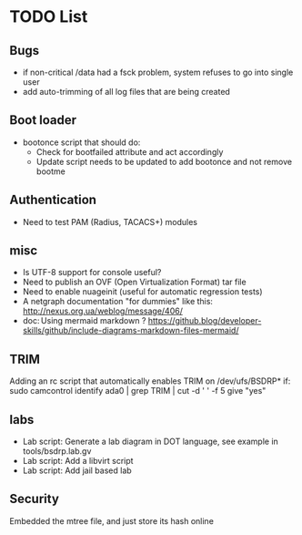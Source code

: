 # TODO List

## Bugs #

* if non-critical /data had a fsck problem, system refuses to go into single user
* add auto-trimming of all log files that are being created

## Boot loader ##
* bootonce script that should do:
  * Check for bootfailed attribute and act accordingly
  * Update script needs to be updated to add bootonce and not remove bootme

## Authentication #

* Need to test PAM (Radius, TACACS+) modules

## misc #

* Is UTF-8 support for console useful?
* Need to publish an OVF (Open Virtualization Format) tar file
* Need to enable nuageinit (useful for automatic regression tests)
* A netgraph documentation "for dummies" like this: http://nexus.org.ua/weblog/message/406/
* doc: Using mermaid markdown ? https://github.blog/developer-skills/github/include-diagrams-markdown-files-mermaid/

## TRIM ##

Adding an rc script that automatically enables TRIM on /dev/ufs/BSDRP* if:
sudo camcontrol identify ada0 | grep TRIM | cut -d ' ' -f 5
give "yes"

## labs #

* Lab script: Generate a lab diagram in DOT language, see example in tools/bsdrp.lab.gv
* Lab script: Add a libvirt script
* Lab script: Add jail based lab

## Security

Embedded the mtree file, and just store its hash online
